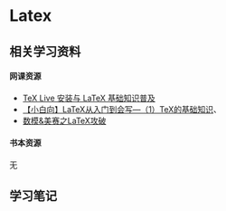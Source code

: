 # Latex

## 相关学习资料

#### 网课资源

- [TeX Live 安装与 LaTeX 基础知识普及](https://www.bilibili.com/video/BV1T7411G7RV?spm_id_from=333.999.0.0)
- [【小白向】LaTeX从入门到会写—（1）TeX的基础知识](https://www.bilibili.com/video/BV1Jx411b7pc?spm_id_from=333.999.0.0)、
- [数模&美赛之LaTeX攻破](https://www.bilibili.com/video/BV1Zh411y7ps?spm_id_from=333.999.0.0)



#### 书本资源

无

## 学习笔记

